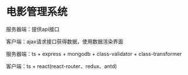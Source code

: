 # 电影管理系统

服务器端：提供api接口

客户端：ajax请求接口获得数据，使用数据渲染界面

服务器端：ts + express + mongodb + class-validator + class-transformer

客户端：ts + react(react-router、redux、antd)
